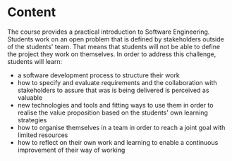 # Content

The course provides a practical introduction to Software Engineering. Students work on an open problem that is defined by stakeholders outside of the students' team. That means that students will not be able to define the project they work on themselves. In order to address this challenge, students will learn:
* a software development process to structure their work
* how to specify and evaluate requirements and the collaboration with stakeholders to assure that was is being delivered is perceived as valuable
* new technologies and tools and fitting ways to use them in order to realise the value proposition based on the students' own learning strategies
* how to organise themselves in a team in order to reach a joint goal with limited resources
* how to reflect on their own work and learning to enable a continuous improvement of their way of working
